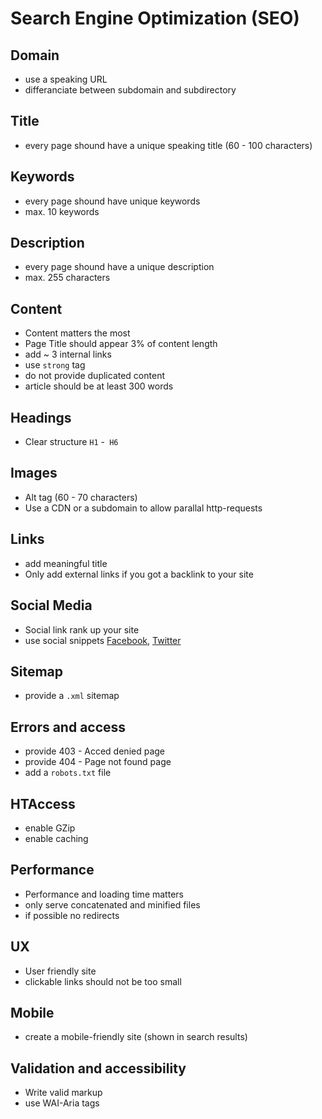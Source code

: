# Search Engine Optimization (SEO)

## Domain
* use a speaking URL
* differanciate between subdomain and subdirectory

## Title
* every page shound have a unique speaking title (60 - 100 characters)

## Keywords
* every page shound have unique keywords
* max. 10 keywords

## Description
* every page shound have a unique description
* max. 255 characters

## Content
* Content matters the most
* Page Title should appear 3% of content length
* add ~ 3 internal links
* use `strong` tag
* do not provide duplicated content
* article should be at least 300 words

## Headings
* Clear structure `H1` -` H6`

## Images
* Alt tag (60 - 70 characters)
* Use a CDN or a subdomain to allow parallal http-requests

## Links
* add meaningful title
* Only add external links if you got a backlink to your site

## Social Media
* Social link rank up your site
* use social snippets [Facebook](https://developers.facebook.com/docs/sharing/best-practices), [Twitter](https://dev.twitter.com/cards/getting-started)

## Sitemap
* provide a `.xml` sitemap

## Errors and access
* provide 403 - Acced denied page
* provide 404 - Page not found page
* add a `robots.txt` file

## HTAccess
* enable GZip
* enable caching

## Performance
* Performance and loading time matters
* only serve concatenated and minified files
* if possible no redirects

## UX
* User friendly site
* clickable links should not be too small

## Mobile
* create a mobile-friendly site (shown in search results)

## Validation and accessibility
* Write valid markup
* use WAI-Aria tags